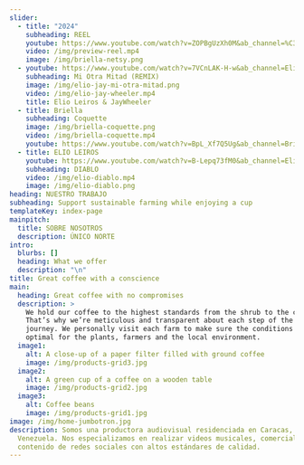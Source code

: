 ```yaml
---
slider:
  - title: "2024"
    subheading: REEL
    youtube: https://www.youtube.com/watch?v=ZOPBgUzXh0M&ab_channel=%C3%9ANICONORTE
    video: /img/preview-reel.mp4
    image: /img/briella-netsy.png
  - youtube: https://www.youtube.com/watch?v=7VCnLAK-H-w&ab_channel=ElioLeiros
    subheading: Mi Otra Mitad (REMIX)
    image: /img/elio-jay-mi-otra-mitad.png
    video: /img/elio-jay-wheeler.mp4
    title: Elio Leiros & JayWheeler
  - title: Briella
    subheading: Coquette
    image: /img/briella-coquette.png
    video: /img/briella-coquette.mp4
    youtube: https://www.youtube.com/watch?v=BpL_Xf7Q5Ug&ab_channel=Briella
  - title: ELIO LEIROS
    youtube: https://www.youtube.com/watch?v=B-Lepq73fM0&ab_channel=ElioLeiros
    subheading: DIABLO
    video: /img/elio-diablo.mp4
    image: /img/elio-diablo.png
heading: NUESTRO TRABAJO
subheading: Support sustainable farming while enjoying a cup
templateKey: index-page
mainpitch:
  title: SOBRE NOSOTROS
  description: ÚNICO NORTE
intro:
  blurbs: []
  heading: What we offer
  description: "\n"
title: Great coffee with a conscience
main:
  heading: Great coffee with no compromises
  description: >
    We hold our coffee to the highest standards from the shrub to the cup.
    That’s why we’re meticulous and transparent about each step of the coffee’s
    journey. We personally visit each farm to make sure the conditions are
    optimal for the plants, farmers and the local environment.
  image1:
    alt: A close-up of a paper filter filled with ground coffee
    image: /img/products-grid3.jpg
  image2:
    alt: A green cup of a coffee on a wooden table
    image: /img/products-grid2.jpg
  image3:
    alt: Coffee beans
    image: /img/products-grid1.jpg
image: /img/home-jumbotron.jpg
description: Somos una productora audiovisual residenciada en Caracas,
  Venezuela. Nos especializamos en realizar videos musicales, comerciales y
  contenido de redes sociales con altos estándares de calidad.
---
```

